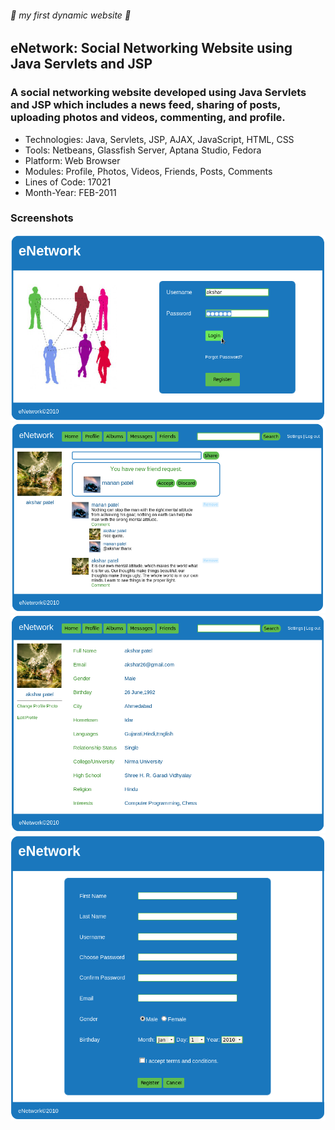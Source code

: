 ###### :rocket: my first dynamic website :rocket:
## eNetwork: Social Networking Website using Java Servlets and JSP
### A social networking website developed using Java Servlets and JSP which includes a news feed, sharing of posts, uploading photos and videos, commenting, and profile.

* Technologies: Java, Servlets, JSP, AJAX, JavaScript, HTML, CSS
* Tools: Netbeans, Glassfish Server, Aptana Studio, Fedora
* Platform: Web Browser
* Modules: Profile, Photos, Videos, Friends, Posts, Comments
* Lines of Code: 17021
* Month-Year: FEB-2011

### Screenshots

![home](screenshots/home.png)
![feed](screenshots/feed.png)
![profile](screenshots/profile.png)
![register](screenshots/register.png)
